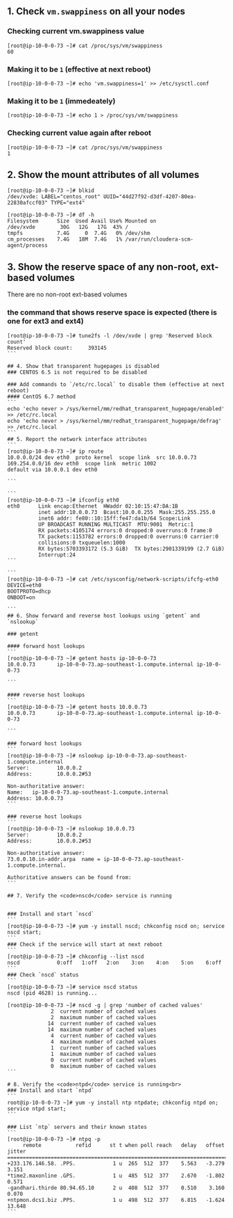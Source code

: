 ## 1. Check `vm.swappiness` on all your nodes

### Checking current vm.swappiness value
```
[root@ip-10-0-0-73 ~]# cat /proc/sys/vm/swappiness
60
```

### Making it to be ```1``` (effective at next reboot)
```
[root@ip-10-0-0-73 ~]# echo 'vm.swappiness=1' >> /etc/sysctl.conf
```

### Making it to be ```1``` (immedeately)
```
[root@ip-10-0-0-73 ~]# echo 1 > /proc/sys/vm/swappiness
```

### Checking current value again after reboot
```
[root@ip-10-0-0-73 ~]# cat /proc/sys/vm/swappiness
1
```

## 2. Show the mount attributes of all volumes

```
[root@ip-10-0-0-73 ~]# blkid
/dev/xvde: LABEL="centos_root" UUID="44d27f92-d3df-4207-80ea-22830afccf03" TYPE="ext4"

[root@ip-10-0-0-73 ~]# df -h
Filesystem      Size  Used Avail Use% Mounted on
/dev/xvde        30G   12G   17G  43% /
tmpfs           7.4G     0  7.4G   0% /dev/shm
cm_processes    7.4G   18M  7.4G   1% /var/run/cloudera-scm-agent/process

```

## 3. Show the reserve space of any non-root, ext-based volumes

There are no non-root ext-based volumes

### the command that shows reserve space is expected (there is one for ext3 and ext4)
````
[root@ip-10-0-0-73 ~]# tune2fs -l /dev/xvde | grep 'Reserved block count'
Reserved block count:     393145
```

## 4. Show that transparent hugepages is disabled
### CENTOS 6.5 is not required to be disabled

### Add commands to `/etc/rc.local` to disable them (effective at next reboot)  
#### CentOS 6.7 method
```
echo 'echo never > /sys/kernel/mm/redhat_transparent_hugepage/enabled' >> /etc/rc.local
echo 'echo never > /sys/kernel/mm/redhat_transparent_hugepage/defrag' >> /etc/rc.local
```
## 5. Report the network interface attributes
```
[root@ip-10-0-0-73 ~]# ip route
10.0.0.0/24 dev eth0  proto kernel  scope link  src 10.0.0.73
169.254.0.0/16 dev eth0  scope link  metric 1002
default via 10.0.0.1 dev eth0

```

```
[root@ip-10-0-0-73 ~]# ifconfig eth0
eth0      Link encap:Ethernet  HWaddr 02:10:15:47:DA:1B
          inet addr:10.0.0.73  Bcast:10.0.0.255  Mask:255.255.255.0
          inet6 addr: fe80::10:15ff:fe47:da1b/64 Scope:Link
          UP BROADCAST RUNNING MULTICAST  MTU:9001  Metric:1
          RX packets:4105174 errors:0 dropped:0 overruns:0 frame:0
          TX packets:1153782 errors:0 dropped:0 overruns:0 carrier:0
          collisions:0 txqueuelen:1000
          RX bytes:5703393172 (5.3 GiB)  TX bytes:2901339199 (2.7 GiB)
          Interrupt:24
```

```
[root@ip-10-0-0-73 ~]# cat /etc/sysconfig/network-scripts/ifcfg-eth0
DEVICE=eth0
BOOTPROTO=dhcp
ONBOOT=on

```
## 6. Show forward and reverse host lookups using `getent` and `nslookup`

### getent
 
#### forward host lookups
```
[root@ip-10-0-0-73 ~]# getent hosts ip-10-0-0-73
10.0.0.73       ip-10-0-0-73.ap-southeast-1.compute.internal ip-10-0-0-73

```

#### reverse host lookups
```
[root@ip-10-0-0-73 ~]# getent hosts 10.0.0.73
10.0.0.73       ip-10-0-0-73.ap-southeast-1.compute.internal ip-10-0-0-73

```

### forward host lookups
```
[root@ip-10-0-0-73 ~]# nslookup ip-10-0-0-73.ap-southeast-1.compute.internal
Server:         10.0.0.2
Address:        10.0.0.2#53

Non-authoritative answer:
Name:   ip-10-0-0-73.ap-southeast-1.compute.internal
Address: 10.0.0.73
```

### reverse host lookups
```
[root@ip-10-0-0-73 ~]# nslookup 10.0.0.73
Server:         10.0.0.2
Address:        10.0.0.2#53

Non-authoritative answer:
73.0.0.10.in-addr.arpa  name = ip-10-0-0-73.ap-southeast-1.compute.internal.

Authoritative answers can be found from:
```

## 7. Verify the <code>nscd</code> service is running


### Install and start `nscd`
```
[root@ip-10-0-0-73 ~]# yum -y install nscd; chkconfig nscd on; service nscd start;
```
### Check if the service will start at next reboot
```
[root@ip-10-0-0-73 ~]# chkconfig --list nscd
nscd            0:off   1:off   2:on    3:on    4:on    5:on    6:off
```
### Check `nscd` status
```
[root@ip-10-0-0-73 ~]# service nscd status
nscd (pid 4628) is running...

[root@ip-10-0-0-73 ~]# nscd -g | grep 'number of cached values'
              2  current number of cached values
              2  maximum number of cached values
             14  current number of cached values
             14  maximum number of cached values
              4  current number of cached values
              4  maximum number of cached values
              1  current number of cached values
              1  maximum number of cached values
              0  current number of cached values
              0  maximum number of cached values
```

# 8. Verify the <code>ntpd</code> service is running<br>
### Install and start `ntpd`
```
root@ip-10-0-0-73 ~]# yum -y install ntp ntpdate; chkconfig ntpd on; service ntpd start;
```

### List `ntp` servers and their known states
```
[root@ip-10-0-0-73 ~]# ntpq -p
     remote           refid      st t when poll reach   delay   offset  jitter
==============================================================================
+233.176.146.58. .PPS.            1 u  265  512  377    5.563   -3.279   3.151
*time2.maxonline .GPS.            1 u  485  512  377    2.670   -1.802   0.571
-gandhari.thirde 80.94.65.10      2 u  408  512  377    0.510    3.160   0.070
+ntpmon.dcs1.biz .PPS.            1 u  498  512  377    6.815   -1.624  13.648
```










